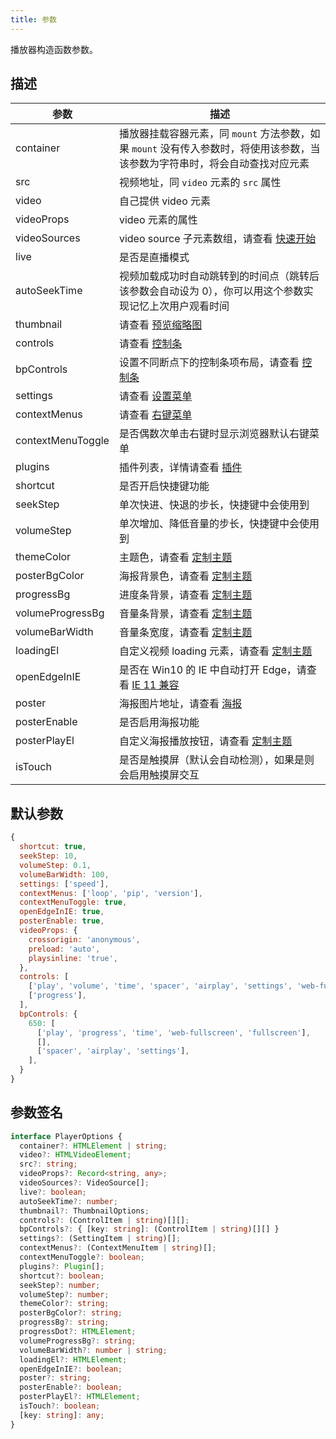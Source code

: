 ```yaml
---
title: 参数
---
```


播放器构造函数参数。

## 描述

| 参数 | 描述 |
| --- | --- |
| container | 播放器挂载容器元素，同 `mount` 方法参数，如果 `mount` 没有传入参数时，将使用该参数，当该参数为字符串时，将会自动查找对应元素 |
| src | 视频地址，同 `video` 元素的 `src` 属性 |
| video | 自己提供 video 元素 |
| videoProps | video 元素的属性 |
| videoSources| video source 子元素数组，请查看 [快速开始](getting-started.md) |
| live| 是否是直播模式 |
| autoSeekTime| 视频加载成功时自动跳转到的时间点（跳转后该参数会自动设为 0），你可以用这个参数实现记忆上次用户观看时间 |
| thumbnail | 请查看 [预览缩略图](thumbnail.md) |
| controls | 请查看 [控制条](control.md) |
| bpControls | 设置不同断点下的控制条项布局，请查看 [控制条](control.md) |
| settings | 请查看 [设置菜单](settings.md) |
| contextMenus | 请查看 [右键菜单](contextmenu.md) |
| contextMenuToggle | 是否偶数次单击右键时显示浏览器默认右键菜单 |
| plugins | 插件列表，详情请查看 [插件](plugin.md) |
| shortcut | 是否开启快捷键功能 |
| seekStep | 单次快进、快退的步长，快捷键中会使用到 |
| volumeStep | 单次增加、降低音量的步长，快捷键中会使用到 |
| themeColor | 主题色，请查看 [定制主题](theme.md) |
| posterBgColor | 海报背景色，请查看 [定制主题](theme.md) |
| progressBg | 进度条背景，请查看 [定制主题](theme.md) |
| volumeProgressBg | 音量条背景，请查看 [定制主题](theme.md) |
| volumeBarWidth | 音量条宽度，请查看 [定制主题](theme.md) |
| loadingEl | 自定义视频 loading 元素，请查看 [定制主题](theme.md) |
| openEdgeInIE | 是否在 Win10 的 IE 中自动打开 Edge，请查看 [IE 11 兼容](ie11.md) |
| poster | 海报图片地址，请查看 [海报](poster.md) |
| posterEnable | 是否启用海报功能 |
| posterPlayEl | 自定义海报播放按钮，请查看 [定制主题](theme.md) |
| isTouch | 是否是触摸屏（默认会自动检测），如果是则会启用触摸屏交互 |

## 默认参数

```js
{
  shortcut: true,
  seekStep: 10,
  volumeStep: 0.1,
  volumeBarWidth: 100,
  settings: ['speed'],
  contextMenus: ['loop', 'pip', 'version'],
  contextMenuToggle: true,
  openEdgeInIE: true,
  posterEnable: true,
  videoProps: {
    crossorigin: 'anonymous',
    preload: 'auto',
    playsinline: 'true',
  },
  controls: [
    ['play', 'volume', 'time', 'spacer', 'airplay', 'settings', 'web-fullscreen', 'fullscreen'],
    ['progress'],
  ],
  bpControls: {
    650: [
      ['play', 'progress', 'time', 'web-fullscreen', 'fullscreen'],
      [],
      ['spacer', 'airplay', 'settings'],
    ],
  }
}
```

## 参数签名

```typescript
interface PlayerOptions {
  container?: HTMLElement | string;
  video?: HTMLVideoElement;
  src?: string;
  videoProps?: Record<string, any>;
  videoSources?: VideoSource[];
  live?: boolean;
  autoSeekTime?: number;
  thumbnail?: ThumbnailOptions;
  controls?: (ControlItem | string)[][];
  bpControls?: { [key: string]: (ControlItem | string)[][] }
  settings?: (SettingItem | string)[];
  contextMenus?: (ContextMenuItem | string)[];
  contextMenuToggle?: boolean;
  plugins?: Plugin[];
  shortcut?: boolean;
  seekStep?: number;
  volumeStep?: number;
  themeColor?: string;
  posterBgColor?: string;
  progressBg?: string;
  progressDot?: HTMLElement;
  volumeProgressBg?: string;
  volumeBarWidth?: number | string;
  loadingEl?: HTMLElement;
  openEdgeInIE?: boolean;
  poster?: string;
  posterEnable?: boolean;
  posterPlayEl?: HTMLElement;
  isTouch?: boolean;
  [key: string]: any;
}
```
